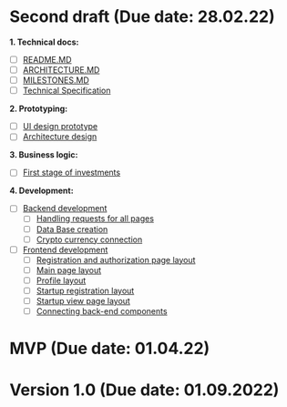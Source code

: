 # Second draft (Due date: 28.02.22)
 
 **1. Technical docs:**
* [ ] [README.MD](https://trello.com/c/7RtLLtwx/15-%D0%B7%D0%B0%D0%BF%D0%BE%D0%BB%D0%BD%D0%B8%D1%82%D1%8C-%D0%B4%D0%BE%D0%BA%D1%83%D0%BC%D0%B5%D0%BD%D1%82-readmemd) 
* [ ] [ARCHITECTURE.MD](https://trello.com/c/ShDc4OGS/17-%D0%B7%D0%B0%D0%BF%D0%BE%D0%BB%D0%BD%D0%B8%D1%82%D1%8C-%D0%B4%D0%BE%D0%BA%D1%83%D0%BC%D0%B5%D0%BD%D1%82-architecturemd)  
* [ ] [MILESTONES.MD](https://trello.com/c/xt1VI4PM/16-%D0%B7%D0%B0%D0%BF%D0%BE%D0%BB%D0%BD%D0%B8%D1%82%D1%8C-%D0%B4%D0%BE%D0%BA%D1%83%D0%BC%D0%B5%D0%BD%D1%82-milestonesmd)  
* [ ] [Technical Specification](https://trello.com/c/ZdFJrWLt/27-%D0%BD%D0%B0%D0%BF%D0%B8%D1%81%D0%B0%D1%82%D1%8C-%D1%82%D0%B7)  

**2. Prototyping:**
* [ ] [UI design prototype](https://trello.com/c/IOwSzzah/23-%D0%BD%D0%B0%D1%80%D0%B8%D1%81%D0%BE%D0%B2%D0%B0%D1%82%D1%8C-%D0%BF%D1%80%D0%BE%D1%82%D0%BE%D1%82%D0%B8%D0%BF%D1%8B-%D0%B2-figma-%D1%87%D0%B5%D1%80%D0%BD%D0%BE%D0%B2%D0%BE%D0%B9-%D0%B2%D0%B0%D1%80%D0%B8%D0%B0%D0%BD%D1%82) 
* [ ] [Architecture design]()  

**3. Business logic:**
* [ ] [First stage of investments]()  

**4. Development:**
* [ ] [Backend development]()  
    * [ ] [Handling requests for all pages]()
    * [ ] [Data Base creation]()
    * [ ] [Crypto currency connection]()
* [ ] [Frontend development]()  
    * [ ] [Registration and authorization page layout]()
    * [ ] [Main page layout]()
    * [ ] [Profile layout]()
    * [ ] [Startup registration layout]()
    * [ ] [Startup view page layout]()
    * [ ] [Connecting back-end components]()

# MVP (Due date: 01.04.22)
# Version 1.0 (Due date: 01.09.2022)
